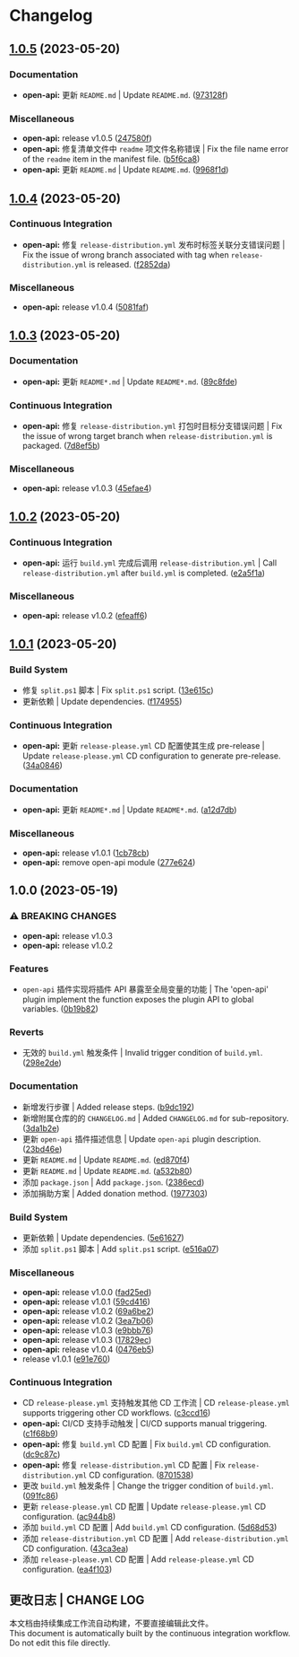 # Changelog

## [1.0.5](https://github.com/Zuoqiu-Yingyi/siyuan-plugin-open-api/compare/v1.0.4...v1.0.5) (2023-05-20)


### Documentation

* **open-api:** 更新 `README.md` | Update `README.md`. ([973128f](https://github.com/Zuoqiu-Yingyi/siyuan-plugin-open-api/commit/973128f0cc39b900caf24b42ff6cc549718b5fc4))


### Miscellaneous

* **open-api:** release v1.0.5 ([247580f](https://github.com/Zuoqiu-Yingyi/siyuan-plugin-open-api/commit/247580ffe3e00b15fae31246e6b34e89043d4cc1))
* **open-api:** 修复清单文件中 `readme` 项文件名称错误 | Fix the file name error of the `readme` item in the manifest file. ([b5f6ca8](https://github.com/Zuoqiu-Yingyi/siyuan-plugin-open-api/commit/b5f6ca8373a235b48ceab8dd2999292cc973c5e7))
* **open-api:** 更新 `README.md` | Update `README.md`. ([9968f1d](https://github.com/Zuoqiu-Yingyi/siyuan-plugin-open-api/commit/9968f1d76c3afc2947f16b12d97d7f1f029c6a21))

## [1.0.4](https://github.com/Zuoqiu-Yingyi/siyuan-plugin-open-api/compare/v1.0.3...v1.0.4) (2023-05-20)


### Continuous Integration

* **open-api:** 修复 `release-distribution.yml` 发布时标签关联分支错误问题 | Fix the issue of wrong branch associated with tag when `release-distribution.yml` is released. ([f2852da](https://github.com/Zuoqiu-Yingyi/siyuan-plugin-open-api/commit/f2852da257b918dd9f879964de940a89f46381ec))


### Miscellaneous

* **open-api:** release v1.0.4 ([5081faf](https://github.com/Zuoqiu-Yingyi/siyuan-plugin-open-api/commit/5081faf8e2123bd87823ead62e4e037f0d71a528))

## [1.0.3](https://github.com/Zuoqiu-Yingyi/siyuan-plugin-open-api/compare/v1.0.2...v1.0.3) (2023-05-20)


### Documentation

* **open-api:** 更新 `README*.md` | Update `README*.md`. ([89c8fde](https://github.com/Zuoqiu-Yingyi/siyuan-plugin-open-api/commit/89c8fde5b88dedc70ecda1b628d6d81b3c90f95f))


### Continuous Integration

* **open-api:** 修复 `release-distribution.yml` 打包时目标分支错误问题 | Fix the issue of wrong target branch when `release-distribution.yml` is packaged. ([7d8ef5b](https://github.com/Zuoqiu-Yingyi/siyuan-plugin-open-api/commit/7d8ef5b6674e2d9e86a00e3b7d676d354ddde5ee))


### Miscellaneous

* **open-api:** release v1.0.3 ([45efae4](https://github.com/Zuoqiu-Yingyi/siyuan-plugin-open-api/commit/45efae4bc2137cf7ced248b1e9324fc35d51534e))

## [1.0.2](https://github.com/Zuoqiu-Yingyi/siyuan-plugin-open-api/compare/v1.0.1...v1.0.2) (2023-05-20)


### Continuous Integration

* **open-api:** 运行 `build.yml` 完成后调用 `release-distribution.yml` | Call `release-distribution.yml` after `build.yml` is completed. ([e2a5f1a](https://github.com/Zuoqiu-Yingyi/siyuan-plugin-open-api/commit/e2a5f1ace1ce37583942f6925557f6bda54f92f4))


### Miscellaneous

* **open-api:** release v1.0.2 ([efeaff6](https://github.com/Zuoqiu-Yingyi/siyuan-plugin-open-api/commit/efeaff6441dcac7ca7730aa201dccbacf6efc213))

## [1.0.1](https://github.com/Zuoqiu-Yingyi/siyuan-plugin-open-api/compare/v1.0.0...v1.0.1) (2023-05-20)


### Build System

* 修复 `split.ps1` 脚本 | Fix `split.ps1` script. ([13e615c](https://github.com/Zuoqiu-Yingyi/siyuan-plugin-open-api/commit/13e615caf86f0775dce380aeb75430970e62c828))
* 更新依赖 | Update dependencies. ([f174955](https://github.com/Zuoqiu-Yingyi/siyuan-plugin-open-api/commit/f17495508dc7c6b580a08c521de2d29b3df814b6))


### Continuous Integration

* **open-api:** 更新 `release-please.yml` CD 配置使其生成 pre-release | Update `release-please.yml` CD configuration to generate pre-release. ([34a0846](https://github.com/Zuoqiu-Yingyi/siyuan-plugin-open-api/commit/34a0846cbc57629991eceba2fcc3b32464bd4cee))


### Documentation

* **open-api:** 更新 `README*.md` | Update `README*.md`. ([a12d7db](https://github.com/Zuoqiu-Yingyi/siyuan-plugin-open-api/commit/a12d7dbab7dd1e648c863d4d8e4772c15e3dde63))


### Miscellaneous

* **open-api:** release v1.0.1 ([1cb78cb](https://github.com/Zuoqiu-Yingyi/siyuan-plugin-open-api/commit/1cb78cbfb7b7f15e5ca31a96ed9796cc1a860b0d))
* **open-api:** remove open-api module ([277e624](https://github.com/Zuoqiu-Yingyi/siyuan-plugin-open-api/commit/277e6241b686b83f1b0a1b2644cda6b990628f4f))

## 1.0.0 (2023-05-19)


### ⚠ BREAKING CHANGES

* **open-api:** release v1.0.3
* **open-api:** release v1.0.2

### Features

* `open-api` 插件实现将插件 API 暴露至全局变量的功能 | The 'open-api' plugin implement the function exposes the plugin API to global variables. ([0b19b82](https://github.com/Zuoqiu-Yingyi/siyuan-plugin-open-api/commit/0b19b823b194b080aee21e304717bc4af0ac569c))


### Reverts

* 无效的 `build.yml` 触发条件 | Invalid trigger condition of `build.yml`. ([298e2de](https://github.com/Zuoqiu-Yingyi/siyuan-plugin-open-api/commit/298e2de2f400f18cffb15496c6c4ecd0c01a0821))


### Documentation

* 新增发行步骤 | Added release steps. ([b9dc192](https://github.com/Zuoqiu-Yingyi/siyuan-plugin-open-api/commit/b9dc19250ece03123c640bcc0890dae8a53f4d44))
* 新增附属仓库的的 `CHANGELOG.md` | Added `CHANGELOG.md` for sub-repository. ([3da1b2e](https://github.com/Zuoqiu-Yingyi/siyuan-plugin-open-api/commit/3da1b2e4a852ff0136c5dc9e5dad878e9a68cbd0))
* 更新 `open-api` 插件描述信息 | Update `open-api` plugin description. ([23bd46e](https://github.com/Zuoqiu-Yingyi/siyuan-plugin-open-api/commit/23bd46e0f5f59edbbd6674079221c13b58daeb40))
* 更新 `README.md` | Update `README.md`. ([ed870f4](https://github.com/Zuoqiu-Yingyi/siyuan-plugin-open-api/commit/ed870f4c38c141a022bc36e58a55e4c71b99ff5c))
* 更新 `README.md` | Update `README.md`. ([a532b80](https://github.com/Zuoqiu-Yingyi/siyuan-plugin-open-api/commit/a532b8004c98d3b3d6557bbcb431746aa7bb94f5))
* 添加 `package.json` | Add `package.json`. ([2386ecd](https://github.com/Zuoqiu-Yingyi/siyuan-plugin-open-api/commit/2386ecd97910d9448cffabd3fc71fbe1bce11a4c))
* 添加捐助方案 | Added donation method. ([1977303](https://github.com/Zuoqiu-Yingyi/siyuan-plugin-open-api/commit/197730335e8b57d4ba510b34193e80e3fe28db5e))


### Build System

* 更新依赖 | Update dependencies. ([5e61627](https://github.com/Zuoqiu-Yingyi/siyuan-plugin-open-api/commit/5e61627c83fa72a156aab338583198a085c5f180))
* 添加 `split.ps1` 脚本 | Add `split.ps1` script. ([e516a07](https://github.com/Zuoqiu-Yingyi/siyuan-plugin-open-api/commit/e516a07d87cb7261d450954a9002100e8c4326d4))


### Miscellaneous

* **open-api:** release v1.0.0 ([fad25ed](https://github.com/Zuoqiu-Yingyi/siyuan-plugin-open-api/commit/fad25ed370739f483679241b2f1cc3a3a4053cc8))
* **open-api:** release v1.0.1 ([59cd416](https://github.com/Zuoqiu-Yingyi/siyuan-plugin-open-api/commit/59cd4160dff75945dc86119e3f7740076d0a051b))
* **open-api:** release v1.0.2 ([69a6be2](https://github.com/Zuoqiu-Yingyi/siyuan-plugin-open-api/commit/69a6be2cf13fba1e7248cfcae658ae7609ae65b2))
* **open-api:** release v1.0.2 ([3ea7b06](https://github.com/Zuoqiu-Yingyi/siyuan-plugin-open-api/commit/3ea7b069c447430990a0172f94b5849594f4e334))
* **open-api:** release v1.0.3 ([e9bbb76](https://github.com/Zuoqiu-Yingyi/siyuan-plugin-open-api/commit/e9bbb76c7b94e59eeaef06df90b9026d39366350))
* **open-api:** release v1.0.3 ([17829ec](https://github.com/Zuoqiu-Yingyi/siyuan-plugin-open-api/commit/17829ec97f3b7ae1c811304274f5b8d688208ab3))
* **open-api:** release v1.0.4 ([0476eb5](https://github.com/Zuoqiu-Yingyi/siyuan-plugin-open-api/commit/0476eb535586dc42e54698a19ef63811219b4597))
* release v1.0.1 ([e91e760](https://github.com/Zuoqiu-Yingyi/siyuan-plugin-open-api/commit/e91e760f62ee2a48782e90f2ce4f6e7b7303783f))


### Continuous Integration

* CD `release-please.yml` 支持触发其他 CD 工作流 | CD `release-please.yml` supports triggering other CD workflows. ([c3ccd16](https://github.com/Zuoqiu-Yingyi/siyuan-plugin-open-api/commit/c3ccd16a65d7079e9c18a5fa6ec17073e2be5985))
* **open-api:** CI/CD 支持手动触发 | CI/CD supports manual triggering. ([c1f68b9](https://github.com/Zuoqiu-Yingyi/siyuan-plugin-open-api/commit/c1f68b9132452e3c650a96de81730e1389d68783))
* **open-api:** 修复 `build.yml` CD 配置 | Fix `build.yml` CD configuration. ([dc9c87c](https://github.com/Zuoqiu-Yingyi/siyuan-plugin-open-api/commit/dc9c87cf68935dd1687a71b679a604bf8ed58b4e))
* **open-api:** 修复 `release-distribution.yml` CD 配置 | Fix `release-distribution.yml` CD configuration. ([8701538](https://github.com/Zuoqiu-Yingyi/siyuan-plugin-open-api/commit/87015382386e5d78b91f6d24770fd8f61b87bfa1))
* 更改 `build.yml` 触发条件 | Change the trigger condition of `build.yml`. ([091fc86](https://github.com/Zuoqiu-Yingyi/siyuan-plugin-open-api/commit/091fc86519b0ad482b173eeeadccd3dc7a672ebd))
* 更新 `release-please.yml` CD 配置 | Update `release-please.yml` CD configuration. ([ac944b8](https://github.com/Zuoqiu-Yingyi/siyuan-plugin-open-api/commit/ac944b8d77faa84f250b856286dae45edaf8e858))
* 添加 `build.yml` CD 配置 | Add `build.yml` CD configuration. ([5d68d53](https://github.com/Zuoqiu-Yingyi/siyuan-plugin-open-api/commit/5d68d53689aa4f1e5bbf8d921eacd7bb0288f3e8))
* 添加 `release-distribution.yml` CD 配置 | Add `release-distribution.yml` CD configuration. ([43ca3ea](https://github.com/Zuoqiu-Yingyi/siyuan-plugin-open-api/commit/43ca3eafb0a1f4577a7aa9f817359698e99fcae4))
* 添加 `release-please.yml` CD 配置 | Add `release-please.yml` CD configuration. ([ea4f103](https://github.com/Zuoqiu-Yingyi/siyuan-plugin-open-api/commit/ea4f103a9dca2c12f9b805e3b6883559d6d8c50a))

## 更改日志 | CHANGE LOG

本文档由持续集成工作流自动构建，不要直接编辑此文件。  
This document is automatically built by the continuous integration workflow. Do not edit this file directly.
